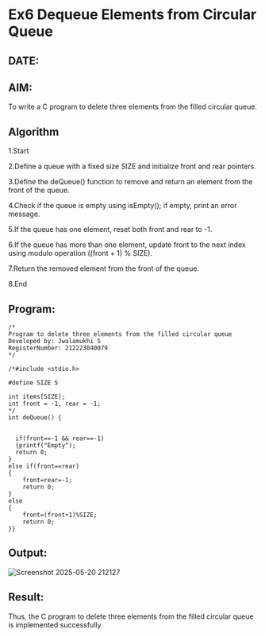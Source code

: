 # Ex6 Dequeue Elements from Circular Queue
## DATE:
## AIM:
To write a C program to delete three elements from the filled circular queue.

## Algorithm

1.Start

2.Define a queue with a fixed size SIZE and initialize front and rear pointers.

3.Define the deQueue() function to remove and return an element from the front of the queue.

4.Check if the queue is empty using isEmpty(); if empty, print an error message.

5.If the queue has one element, reset both front and rear to -1.

6.If the queue has more than one element, update front to the next index using modulo operation ((front + 1) % SIZE).

7.Return the removed element from the front of the queue.

8.End

## Program:
```
/*
Program to delete three elements from the filled circular queue
Developed by: Jwalamukhi S
RegisterNumber: 212223040079 
*/

/*#include <stdio.h>

#define SIZE 5

int items[SIZE];
int front = -1, rear = -1;
*/
int deQueue() {
 
  
  if(front==-1 && rear==-1)
  {printf("Empty");
  return 0;
}
else if(front==rear)
{
    front=rear=-1;
    return 0;
}
else
{
    front=(front+1)%SIZE;
    return 0;
}}
```

## Output:

![Screenshot 2025-05-20 212127](https://github.com/user-attachments/assets/61db2f60-0383-4c21-8b4e-3de26b51290b)


## Result:
Thus, the C program to delete three elements from the filled circular queue is implemented successfully.
